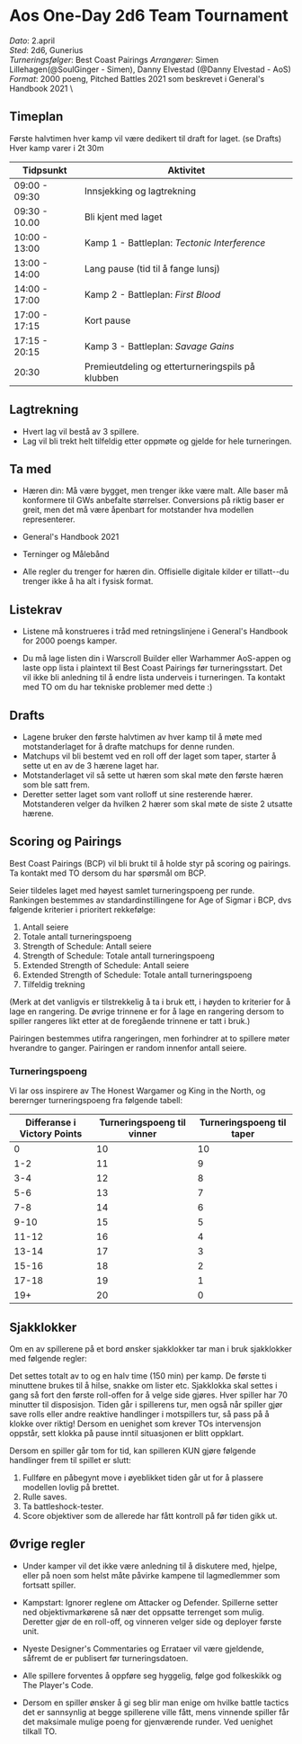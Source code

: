 # Aos One-Day 2d6 Team Tournament

*Dato*: 2.april\
*Sted*: 2d6, Gunerius\
*Turneringsfølger*: Best Coast Pairings
*Arrangører*:  Simen Lillehagen(@SoulGinger - Simen), Danny Elvestad (@Danny Elvestad - AoS)\
*Format*: 2000 poeng, Pitched Battles 2021 som beskrevet i General's Handbook 2021 \

## Timeplan
Første halvtimen hver kamp vil være dedikert til draft for laget. (se Drafts)
Hver kamp varer i 2t 30m

|Tidpsunkt| Aktivitet|
  ---     | ---    
|09:00 - 09:30|Innsjekking og lagtrekning|
|09:30 - 10.00|Bli kjent med laget|
|10:00 - 13:00|Kamp 1 - Battleplan: *Tectonic Interference*|
|13:00 - 14:00|Lang pause (tid til å fange lunsj)|
|14:00 - 17:00|Kamp 2 - Battleplan: *First Blood* |
|17:00 - 17:15|Kort pause |
|17:15 - 20:15|Kamp 3 - Battleplan: *Savage Gains*|
|20:30| Premieutdeling og etterturneringspils på klubben|

## Lagtrekning

* Hvert lag vil bestå av 3 spillere.
* Lag vil bli trekt helt tilfeldig etter oppmøte og gjelde for hele turneringen. 

## Ta med

* Hæren din: Må være bygget, men trenger ikke være malt. Alle baser må konformere til GWs anbefalte størrelser. Conversions på riktig baser er greit, men det må være åpenbart for motstander hva modellen
  representerer.

* General's Handbook 2021

* Terninger og Målebånd

* Alle regler du trenger for hæren din. Offisielle digitale kilder er tillatt--du trenger ikke å ha alt i fysisk format.

## Listekrav

* Listene må konstrueres i tråd med retningslinjene i General's Handbook for 2000 poengs kamper.

* Du må lage listen din i Warscroll Builder eller Warhammer AoS-appen og laste opp lista i plaintext til Best Coast Pairings før turneringsstart. Det vil ikke bli anledning til å endre lista underveis i turneringen. Ta kontakt med TO om du har tekniske problemer med dette :)

## Drafts

* Lagene bruker den første halvtimen av hver kamp til å møte med motstanderlaget for å drafte matchups for denne runden.
* Matchups vil bli bestemt ved en roll off der laget som taper, starter å sette ut en av de 3 hærene laget har.
* Motstanderlaget vil så sette ut hæren som skal møte den første hæren som ble satt frem.
* Deretter setter laget som vant rolloff ut sine resterende hærer. Motstanderen velger da hvilken 2 hærer som skal møte de siste 2 utsatte hærene.

## Scoring og Pairings

Best Coast Pairings (BCP) vil bli brukt til å holde styr på scoring og pairings. Ta kontakt med TO dersom du har spørsmål om BCP.

Seier tildeles laget med høyest samlet turneringspoeng per runde.
Rankingen bestemmes av standardinstillingene for Age of Sigmar i BCP,  dvs følgende kriterier i prioritert rekkefølge:

1. Antall seiere
2. Totale antall turneringspoeng
3. Strength of Schedule: Antall seiere
4. Strength of Schedule: Totale antall turneringspoeng
5. Extended Strength of Schedule: Antall seiere
6. Extended Strength of Schedule: Totale antall turneringspoeng
7. Tilfeldig trekning

(Merk at det vanligvis er tilstrekkelig å ta i bruk ett, i høyden to kriterier for å lage en rangering. De øvrige trinnene er for å lage en rangering dersom to spiller rangeres likt etter at de foregående trinnene er tatt i bruk.)

Pairingen bestemmes utifra rangeringen, men forhindrer at to spillere møter hverandre to ganger.
Pairingen er random innenfor antall seiere.

### Turneringspoeng

Vi lar oss inspirere av The Honest Wargamer og King in the North, og berernger turneringspoeng fra følgende tabell: 

| Differanse i Victory Points | Turneringspoeng til vinner | Turneringspoeng til taper |
|-----------------------------|----------------------------|---------------------------|
| 0                           | 10                         | 10                        |
| 1-2                         | 11                         | 9                         |
| 3-4                         | 12                         | 8                         |
| 5-6                         | 13                         | 7                         |
| 7-8                         | 14                         | 6                         |
| 9-10                        | 15                         | 5                         |
| 11-12                       | 16                         | 4                         |
| 13-14                       | 17                         | 3                         |
| 15-16                       | 18                         | 2                         |
| 17-18                       | 19                         | 1                         |
| 19+                         | 20                         | 0                         |



## Sjakklokker

Om en av spillerene på et bord ønsker sjakklokker tar man i bruk sjakklokker med følgende regler:

 Det settes totalt av to og en halv time (150 min) per kamp. De første ti minuttene brukes til å hilse, snakke om lister etc. Sjakklokka skal settes i gang så fort den første roll-offen for å velge side gjøres. Hver spiller har 70 minutter til disposisjon.  Tiden går i spillerens tur, men også når spiller gjør save rolls eller andre reaktive handlinger i motspillers tur, så pass på å klokke over riktig! Dersom en uenighet som krever TOs intervensjon oppstår, sett klokka på pause inntil situasjonen er blitt oppklart.

 Dersom en spiller går tom for tid, kan spilleren KUN gjøre følgende handlinger frem til spillet er slutt:

 1. Fullføre en påbegynt move i øyeblikket tiden går ut for å plassere modellen
 lovlig på brettet.
 2. Rulle saves.
 3. Ta battleshock-tester.
 4. Score objektiver som de allerede har fått kontroll på før tiden
   gikk ut.

## Øvrige regler

* Under kamper vil det ikke være anledning til å diskutere med, hjelpe, eller på noen som helst måte påvirke kampene til lagmedlemmer som fortsatt spiller. 

* Kampstart: Ignorer reglene om Attacker og Defender. Spillerne setter ned objektivmarkørene så nær det oppsatte terrenget som mulig. Deretter gjør de en roll-off, og vinneren velger side og deployer første unit.

* Nyeste Designer's Commentaries og Errataer vil være gjeldende, såfremt de er publisert før turneringsdatoen.

* Alle spillere forventes å oppføre seg hyggelig, følge god folkeskikk og The Player's Code.

* Dersom en spiller ønsker å gi seg blir man enige om hvilke battle tactics det er sannsynlig at begge spillerene ville fått, mens vinnende spiller får det maksimale mulige poeng for gjenværende runder. Ved uenighet tilkall TO.
